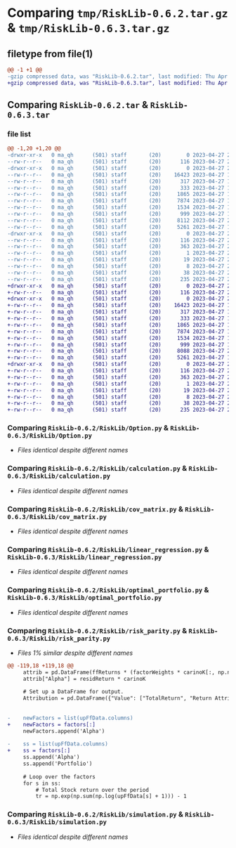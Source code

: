 # Comparing `tmp/RiskLib-0.6.2.tar.gz` & `tmp/RiskLib-0.6.3.tar.gz`

## filetype from file(1)

```diff
@@ -1 +1 @@
-gzip compressed data, was "RiskLib-0.6.2.tar", last modified: Thu Apr 27 20:30:27 2023, max compression
+gzip compressed data, was "RiskLib-0.6.3.tar", last modified: Thu Apr 27 20:55:30 2023, max compression
```

## Comparing `RiskLib-0.6.2.tar` & `RiskLib-0.6.3.tar`

### file list

```diff
@@ -1,20 +1,20 @@
-drwxr-xr-x   0 ma_qh      (501) staff       (20)        0 2023-04-27 20:30:27.146678 RiskLib-0.6.2/
--rw-r--r--   0 ma_qh      (501) staff       (20)      116 2023-04-27 20:30:27.146481 RiskLib-0.6.2/PKG-INFO
-drwxr-xr-x   0 ma_qh      (501) staff       (20)        0 2023-04-27 20:30:27.145039 RiskLib-0.6.2/RiskLib/
--rw-r--r--   0 ma_qh      (501) staff       (20)    16423 2023-04-27 19:06:43.000000 RiskLib-0.6.2/RiskLib/Option.py
--rw-r--r--   0 ma_qh      (501) staff       (20)      317 2023-04-27 18:51:46.000000 RiskLib-0.6.2/RiskLib/VaR.py
--rw-r--r--   0 ma_qh      (501) staff       (20)      333 2023-04-27 19:29:52.000000 RiskLib-0.6.2/RiskLib/__init__.py
--rw-r--r--   0 ma_qh      (501) staff       (20)     1865 2023-04-27 19:26:45.000000 RiskLib-0.6.2/RiskLib/calculation.py
--rw-r--r--   0 ma_qh      (501) staff       (20)     7874 2023-04-27 18:39:32.000000 RiskLib-0.6.2/RiskLib/cov_matrix.py
--rw-r--r--   0 ma_qh      (501) staff       (20)     1534 2023-04-27 18:42:16.000000 RiskLib-0.6.2/RiskLib/linear_regression.py
--rw-r--r--   0 ma_qh      (501) staff       (20)      999 2023-04-27 19:11:39.000000 RiskLib-0.6.2/RiskLib/optimal_portfolio.py
--rw-r--r--   0 ma_qh      (501) staff       (20)     8112 2023-04-27 20:29:57.000000 RiskLib-0.6.2/RiskLib/risk_parity.py
--rw-r--r--   0 ma_qh      (501) staff       (20)     5261 2023-04-27 19:31:14.000000 RiskLib-0.6.2/RiskLib/simulation.py
-drwxr-xr-x   0 ma_qh      (501) staff       (20)        0 2023-04-27 20:30:27.146220 RiskLib-0.6.2/RiskLib.egg-info/
--rw-r--r--   0 ma_qh      (501) staff       (20)      116 2023-04-27 20:30:27.000000 RiskLib-0.6.2/RiskLib.egg-info/PKG-INFO
--rw-r--r--   0 ma_qh      (501) staff       (20)      363 2023-04-27 20:30:27.000000 RiskLib-0.6.2/RiskLib.egg-info/SOURCES.txt
--rw-r--r--   0 ma_qh      (501) staff       (20)        1 2023-04-27 20:30:27.000000 RiskLib-0.6.2/RiskLib.egg-info/dependency_links.txt
--rw-r--r--   0 ma_qh      (501) staff       (20)       19 2023-04-27 20:30:27.000000 RiskLib-0.6.2/RiskLib.egg-info/requires.txt
--rw-r--r--   0 ma_qh      (501) staff       (20)        8 2023-04-27 20:30:27.000000 RiskLib-0.6.2/RiskLib.egg-info/top_level.txt
--rw-r--r--   0 ma_qh      (501) staff       (20)       38 2023-04-27 20:30:27.146732 RiskLib-0.6.2/setup.cfg
--rw-r--r--   0 ma_qh      (501) staff       (20)      235 2023-04-27 20:30:20.000000 RiskLib-0.6.2/setup.py
+drwxr-xr-x   0 ma_qh      (501) staff       (20)        0 2023-04-27 20:55:30.634112 RiskLib-0.6.3/
+-rw-r--r--   0 ma_qh      (501) staff       (20)      116 2023-04-27 20:55:30.633889 RiskLib-0.6.3/PKG-INFO
+drwxr-xr-x   0 ma_qh      (501) staff       (20)        0 2023-04-27 20:55:30.632375 RiskLib-0.6.3/RiskLib/
+-rw-r--r--   0 ma_qh      (501) staff       (20)    16423 2023-04-27 19:06:43.000000 RiskLib-0.6.3/RiskLib/Option.py
+-rw-r--r--   0 ma_qh      (501) staff       (20)      317 2023-04-27 18:51:46.000000 RiskLib-0.6.3/RiskLib/VaR.py
+-rw-r--r--   0 ma_qh      (501) staff       (20)      333 2023-04-27 19:29:52.000000 RiskLib-0.6.3/RiskLib/__init__.py
+-rw-r--r--   0 ma_qh      (501) staff       (20)     1865 2023-04-27 19:26:45.000000 RiskLib-0.6.3/RiskLib/calculation.py
+-rw-r--r--   0 ma_qh      (501) staff       (20)     7874 2023-04-27 18:39:32.000000 RiskLib-0.6.3/RiskLib/cov_matrix.py
+-rw-r--r--   0 ma_qh      (501) staff       (20)     1534 2023-04-27 18:42:16.000000 RiskLib-0.6.3/RiskLib/linear_regression.py
+-rw-r--r--   0 ma_qh      (501) staff       (20)      999 2023-04-27 19:11:39.000000 RiskLib-0.6.3/RiskLib/optimal_portfolio.py
+-rw-r--r--   0 ma_qh      (501) staff       (20)     8088 2023-04-27 20:55:07.000000 RiskLib-0.6.3/RiskLib/risk_parity.py
+-rw-r--r--   0 ma_qh      (501) staff       (20)     5261 2023-04-27 19:31:14.000000 RiskLib-0.6.3/RiskLib/simulation.py
+drwxr-xr-x   0 ma_qh      (501) staff       (20)        0 2023-04-27 20:55:30.633411 RiskLib-0.6.3/RiskLib.egg-info/
+-rw-r--r--   0 ma_qh      (501) staff       (20)      116 2023-04-27 20:55:30.000000 RiskLib-0.6.3/RiskLib.egg-info/PKG-INFO
+-rw-r--r--   0 ma_qh      (501) staff       (20)      363 2023-04-27 20:55:30.000000 RiskLib-0.6.3/RiskLib.egg-info/SOURCES.txt
+-rw-r--r--   0 ma_qh      (501) staff       (20)        1 2023-04-27 20:55:30.000000 RiskLib-0.6.3/RiskLib.egg-info/dependency_links.txt
+-rw-r--r--   0 ma_qh      (501) staff       (20)       19 2023-04-27 20:55:30.000000 RiskLib-0.6.3/RiskLib.egg-info/requires.txt
+-rw-r--r--   0 ma_qh      (501) staff       (20)        8 2023-04-27 20:55:30.000000 RiskLib-0.6.3/RiskLib.egg-info/top_level.txt
+-rw-r--r--   0 ma_qh      (501) staff       (20)       38 2023-04-27 20:55:30.634177 RiskLib-0.6.3/setup.cfg
+-rw-r--r--   0 ma_qh      (501) staff       (20)      235 2023-04-27 20:55:25.000000 RiskLib-0.6.3/setup.py
```

### Comparing `RiskLib-0.6.2/RiskLib/Option.py` & `RiskLib-0.6.3/RiskLib/Option.py`

 * *Files identical despite different names*

### Comparing `RiskLib-0.6.2/RiskLib/calculation.py` & `RiskLib-0.6.3/RiskLib/calculation.py`

 * *Files identical despite different names*

### Comparing `RiskLib-0.6.2/RiskLib/cov_matrix.py` & `RiskLib-0.6.3/RiskLib/cov_matrix.py`

 * *Files identical despite different names*

### Comparing `RiskLib-0.6.2/RiskLib/linear_regression.py` & `RiskLib-0.6.3/RiskLib/linear_regression.py`

 * *Files identical despite different names*

### Comparing `RiskLib-0.6.2/RiskLib/optimal_portfolio.py` & `RiskLib-0.6.3/RiskLib/optimal_portfolio.py`

 * *Files identical despite different names*

### Comparing `RiskLib-0.6.2/RiskLib/risk_parity.py` & `RiskLib-0.6.3/RiskLib/risk_parity.py`

 * *Files 1% similar despite different names*

```diff
@@ -119,18 +119,18 @@
     attrib = pd.DataFrame(ffReturns * (factorWeights * carinoK[:, np.newaxis]), columns=factors)
     attrib["Alpha"] = residReturn * carinoK
 
     # Set up a DataFrame for output.
     Attribution = pd.DataFrame({"Value": ["TotalReturn", "Return Attribution"]})
 
     
-    newFactors = list(upFfData.columns)
+    newFactors = factors[:]
     newFactors.append('Alpha')
 
-    ss = list(upFfData.columns)
+    ss = factors[:]
     ss.append('Alpha')
     ss.append('Portfolio')
 
     # Loop over the factors
     for s in ss:
         # Total Stock return over the period
         tr = np.exp(np.sum(np.log(upFfData[s] + 1))) - 1
```

### Comparing `RiskLib-0.6.2/RiskLib/simulation.py` & `RiskLib-0.6.3/RiskLib/simulation.py`

 * *Files identical despite different names*

